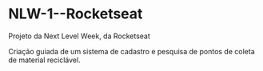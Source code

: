 # NLW-1--Rocketseat
Projeto da Next Level Week, da Rocketseat

Criação guiada de um sistema de cadastro e pesquisa de pontos de coleta de material reciclável.

